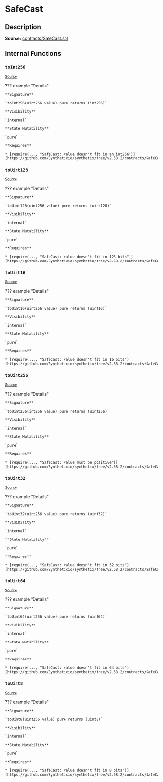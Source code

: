 # SafeCast

## Description

**Source:** [contracts/SafeCast.sol](https://github.com/Synthetixio/synthetix/tree/v2.68.2/contracts/SafeCast.sol)

## Internal Functions

### `toInt256`

<sub>[Source](https://github.com/Synthetixio/synthetix/tree/v2.68.2/contracts/SafeCast.sol#L115)</sub>

??? example "Details"

    **Signature**

    `toInt256(uint256 value) pure returns (int256)`

    **Visibility**

    `internal`

    **State Mutability**

    `pure`

    **Requires**

    * [require(..., "SafeCast: value doesn't fit in an int256")](https://github.com/Synthetixio/synthetix/tree/v2.68.2/contracts/SafeCast.sol#L116)

### `toUint128`

<sub>[Source](https://github.com/Synthetixio/synthetix/tree/v2.68.2/contracts/SafeCast.sol#L31)</sub>

??? example "Details"

    **Signature**

    `toUint128(uint256 value) pure returns (uint128)`

    **Visibility**

    `internal`

    **State Mutability**

    `pure`

    **Requires**

    * [require(..., "SafeCast: value doesn't fit in 128 bits")](https://github.com/Synthetixio/synthetix/tree/v2.68.2/contracts/SafeCast.sol#L32)

### `toUint16`

<sub>[Source](https://github.com/Synthetixio/synthetix/tree/v2.68.2/contracts/SafeCast.sol#L76)</sub>

??? example "Details"

    **Signature**

    `toUint16(uint256 value) pure returns (uint16)`

    **Visibility**

    `internal`

    **State Mutability**

    `pure`

    **Requires**

    * [require(..., "SafeCast: value doesn't fit in 16 bits")](https://github.com/Synthetixio/synthetix/tree/v2.68.2/contracts/SafeCast.sol#L77)

### `toUint256`

<sub>[Source](https://github.com/Synthetixio/synthetix/tree/v2.68.2/contracts/SafeCast.sol#L103)</sub>

??? example "Details"

    **Signature**

    `toUint256(int256 value) pure returns (uint256)`

    **Visibility**

    `internal`

    **State Mutability**

    `pure`

    **Requires**

    * [require(..., "SafeCast: value must be positive")](https://github.com/Synthetixio/synthetix/tree/v2.68.2/contracts/SafeCast.sol#L104)

### `toUint32`

<sub>[Source](https://github.com/Synthetixio/synthetix/tree/v2.68.2/contracts/SafeCast.sol#L61)</sub>

??? example "Details"

    **Signature**

    `toUint32(uint256 value) pure returns (uint32)`

    **Visibility**

    `internal`

    **State Mutability**

    `pure`

    **Requires**

    * [require(..., "SafeCast: value doesn't fit in 32 bits")](https://github.com/Synthetixio/synthetix/tree/v2.68.2/contracts/SafeCast.sol#L62)

### `toUint64`

<sub>[Source](https://github.com/Synthetixio/synthetix/tree/v2.68.2/contracts/SafeCast.sol#L46)</sub>

??? example "Details"

    **Signature**

    `toUint64(uint256 value) pure returns (uint64)`

    **Visibility**

    `internal`

    **State Mutability**

    `pure`

    **Requires**

    * [require(..., "SafeCast: value doesn't fit in 64 bits")](https://github.com/Synthetixio/synthetix/tree/v2.68.2/contracts/SafeCast.sol#L47)

### `toUint8`

<sub>[Source](https://github.com/Synthetixio/synthetix/tree/v2.68.2/contracts/SafeCast.sol#L91)</sub>

??? example "Details"

    **Signature**

    `toUint8(uint256 value) pure returns (uint8)`

    **Visibility**

    `internal`

    **State Mutability**

    `pure`

    **Requires**

    * [require(..., "SafeCast: value doesn't fit in 8 bits")](https://github.com/Synthetixio/synthetix/tree/v2.68.2/contracts/SafeCast.sol#L92)
